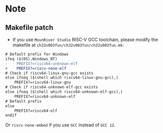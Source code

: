 # Note

## Makefile patch

* If you use `MounRiver Studio` RISC-V GCC toolchain, please modify the makefile at `ch32v003fun/ch32v003fun/ch32v003fun.mk`:

```diff
# Default prefix for Windows
ifeq ($(OS),Windows_NT)
-    PREFIX?=riscv64-unknown-elf
+    PREFIX?=riscv-none-elf
# Check if riscv64-linux-gnu-gcc exists
else ifneq ($(shell which riscv64-linux-gnu-gcc),)
    PREFIX?=riscv64-linux-gnu
# Check if riscv64-unknown-elf-gcc exists
else ifneq ($(shell which riscv64-unknown-elf-gcc),)
    PREFIX?=riscv64-unknown-elf
# Default prefix
else
    PREFIX?=riscv64-elf
endif
```

Or `riscv-none-embed` if you use `GCC` instead of `GCC 12`.
